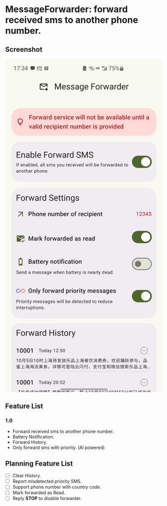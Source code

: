 # MessageForwarder: forward received sms to another phone number.

## Screenshot
<img alt="screenshot" src="./screenshot/Screenshot_20241004_173453.png" width="500"/>

## Feature List

### 1.0
- Forward received sms to another phone number.
- Battery Notification.
- Forward History.
- Only forward sms with priority. (AI powered)

## Planning Feature List
- [ ] Clear History.
- [ ] Report misdetected priority SMS.
- [ ] Support phone number with country code.
- [ ] Mark forwarded as Read.
- [ ] Reply **STOP** to disable forwarder.